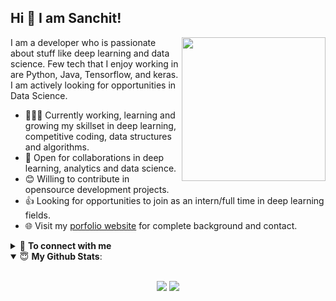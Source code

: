 ## Hi 👋 I am Sanchit! 
<img align = "right" src = "https://media.giphy.com/media/Y0b2MpUTfnrUa3jIM7/giphy.gif" width = "230">
I am a developer who is passionate about stuff like deep learning and data science. Few tech that I enjoy working in are Python, Java, Tensorflow, and  keras. I am actively looking for opportunities in Data Science.

- 👨🏽‍💻 Currently working, learning and growing my skillset in deep learning, competitive coding, data structures and algorithms.
- 🤝 Open for collaborations in deep learning, analytics and data science.
- 😊 Willing to contribute in opensource development projects.
- 👍 Looking for opportunities to join as an intern/full time in deep learning fields.
- 🌐 Visit my [porfolio website](https://iamsanchitgupta.com/) for complete background and contact.

<details>
<summary>🤝 <b>To connect with me</b></summary>

<p align = "center">

  [<img src ="https://img.shields.io/badge/portfolio-%23.svg?&style=for-the-badge&logo=&logoColor=white%22">](https://iamsanchitgupta.com/)
  [<img src="https://img.shields.io/badge/twitter-%231DA1F2.svg?&style=for-the-badge&logo=twitter&logoColor=white" />](https://twitter.com/sanchitgupta98) 
  [<img src="https://img.shields.io/badge/medium-%2312100E.svg?&style=for-the-badge&logo=medium&logoColor=white" />](https://medium.com/@gupta.sanchit)
  [<img src="https://img.shields.io/badge/linkedin-%230077B5.svg?&style=for-the-badge&logo=linkedin&logoColor=white" />](https://www.linkedin.com/in/gupta-sanchit-1802/)
  
</p>

</details>
<details open>
 <summary> 😇 <b>My Github Stats</b>: </summary>

<br>

<p align = "center">
  <img src = "https://github-readme-stats.vercel.app/api?username=gupta-sanchit&show_icons=true&theme=tokyonight&line_height=40&count_private=true&hide=issues&include_all_commits=true">
  <img src = "https://github-readme-stats.vercel.app/api/top-langs/?username=gupta-sanchit&theme=tokyonight&hide=javascript&line_height=40">
</p>

</details>
